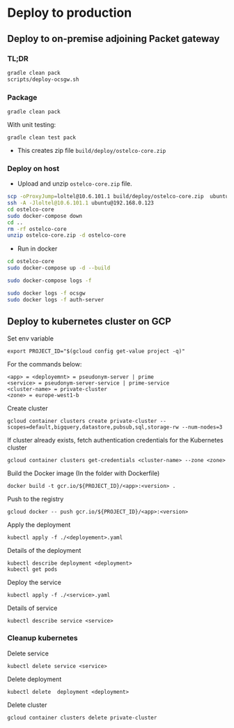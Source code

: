 # Deploy to production

## Deploy to on-premise adjoining Packet gateway


### TL;DR

```bash
gradle clean pack
scripts/deploy-ocsgw.sh
```


### Package

    gradle clean pack

With unit testing:

    gradle clean test pack

* This creates zip file `build/deploy/ostelco-core.zip`

### Deploy on host

* Upload and unzip `ostelco-core.zip` file.

```bash
scp -oProxyJump=loltel@10.6.101.1 build/deploy/ostelco-core.zip  ubuntu@192.168.0.123:.
ssh -A -Jloltel@10.6.101.1 ubuntu@192.168.0.123
cd ostelco-core
sudo docker-compose down
cd ..
rm -rf ostelco-core
unzip ostelco-core.zip -d ostelco-core
```

* Run in docker

```bash
cd ostelco-core
sudo docker-compose up -d --build

sudo docker-compose logs -f

sudo docker logs -f ocsgw
sudo docker logs -f auth-server
```


## Deploy to kubernetes cluster on GCP

Set env variable

    export PROJECT_ID="$(gcloud config get-value project -q)"

For the commands below:

    <app> = <deployemnt> = pseudonym-server | prime
    <service> = pseudonym-server-service | prime-service
    <cluster-name> = private-cluster
    <zone> = europe-west1-b

Create cluster

    gcloud container clusters create private-cluster --scopes=default,bigquery,datastore,pubsub,sql,storage-rw --num-nodes=3

If cluster already exists, fetch authentication credentials for the Kubernetes cluster

    gcloud container clusters get-credentials <cluster-name> --zone <zone>


Build the Docker image (In the folder with Dockerfile)

    docker build -t gcr.io/${PROJECT_ID}/<app>:<version> .

Push to the registry

    gcloud docker -- push gcr.io/${PROJECT_ID}/<app>:<version>

Apply the deployment

    kubectl apply -f ./<deployement>.yaml

Details of the deployment

    kubectl describe deployment <deployment>
    kubectl get pods

Deploy the service

    kubectl apply -f ./<service>.yaml

Details of service

    kubectl describe service <service>

### Cleanup kubernetes

Delete service

    kubectl delete service <service>

Delete deployment

    kubectl delete  deployment <deployment>

Delete cluster

    gcloud container clusters delete private-cluster
